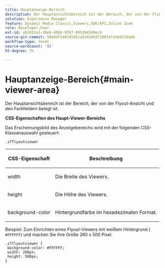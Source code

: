 ```yaml
---
title: Hauptanzeige-Bereich
description: Der Hauptansichtsbereich ist der Bereich, der von der Flyout-Ansicht und den Farbfeldern belegt ist.
solution: Experience Manager
feature: Dynamic Media Classic,Viewers,SDK/API,Inline Zoom
role: Developer,User
exl-id: ab1653a3-38e6-49bb-97b7-005304349ec9
source-git-commit: 50dddf148345d2ca5243d5d7108fefa56d23dad6
workflow-type: tm+mt
source-wordcount: '92'
ht-degree: 3%

---
```


# Hauptanzeige-Bereich{#main-viewer-area}

Der Hauptansichtsbereich ist der Bereich, der von der Flyout-Ansicht und den Farbfeldern belegt ist.

<!--<a id="section_061E550C1C1D4DB2BD663A898895B38C"></a>-->

**CSS-Eigenschaften des Haupt-Viewer-Bereichs**

Das Erscheinungsbild des Anzeigebereichs wird mit der folgenden CSS-Klassenauswahl gesteuert:

```
.s7flyoutviewer
```

<table id="table_94EE3F5BBE4547C0B4943471CEE7EDE4"> 
 <thead> 
  <tr> 
   <th colname="col1" class="entry"> <p> CSS-Eigenschaft </p> </th> 
   <th colname="col2" class="entry"> <p>Beschreibung </p> </th> 
  </tr> 
 </thead>
 <tbody> 
  <tr> 
   <td colname="col1"> <p> <span class="codeph"> width </span> </p> </td> 
   <td colname="col2"> <p>Die Breite des Viewers. </p> </td> 
  </tr> 
  <tr> 
   <td colname="col1"> <p> <span class="codeph"> height </span> </p> </td> 
   <td colname="col2"> <p>Die Höhe des Viewers. </p> </td> 
  </tr> 
  <tr> 
   <td colname="col1"> <p> <span class="codeph"> background-color </span> </p> </td> 
   <td colname="col2"> <p> Hintergrundfarbe im hexadezimalen Format. </p> </td> 
  </tr> 
 </tbody> 
</table>

Beispiel: Zum Einrichten eines Flyout-Viewers mit weißem Hintergrund ( `#FFFFFF`) und machen Sie ihre Größe 260 x 500 Pixel.

```
.s7flyoutviewer { 
 background-color: #FFFFFF; 
 width: 260px; 
 height: 500px;  
}
```
